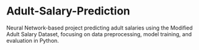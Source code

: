 # Adult-Salary-Prediction
Neural Network-based project predicting adult salaries using the Modified Adult Salary Dataset, focusing on data preprocessing, model training, and evaluation in Python.
